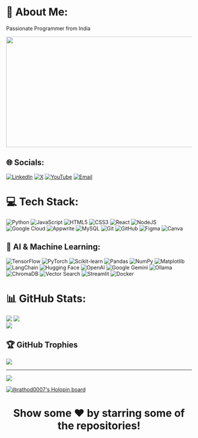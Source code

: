 # 💫 About Me:
Passionate Programmer from India  

<div align="center">
  <img src="https://media.giphy.com/media/dWesBcTLavkZuG35MI/giphy.gif" width="600" height="300"/>
</div>

## 🌐 Socials:
[![LinkedIn](https://img.shields.io/badge/LinkedIn-%230077B5.svg?logo=linkedin&logoColor=white)](https://www.linkedin.com/in/rathod-pavan-kumar/) 
[![X](https://img.shields.io/badge/X-black.svg?logo=X&logoColor=white)](https://x.com/RathodPavan0007) 
[![YouTube](https://img.shields.io/badge/YouTube-%23FF0000.svg?logo=YouTube&logoColor=white)](https://www.youtube.com/@rathodpavan0007) 
[![Email](https://img.shields.io/badge/Email-D14836?logo=gmail&logoColor=white)](mailto:rathodpavan2292@gmail.com)

# 💻 Tech Stack:
![Python](https://img.shields.io/badge/python-%233776AB.svg?style=flat&logo=python&logoColor=white) 
![JavaScript](https://img.shields.io/badge/javascript-%23323330.svg?style=flat&logo=javascript&logoColor=%23F7DF1E) 
![HTML5](https://img.shields.io/badge/html5-%23E34F26.svg?style=flat&logo=html5&logoColor=white) 
![CSS3](https://img.shields.io/badge/css3-%231572B6.svg?style=flat&logo=css3&logoColor=white) 
![React](https://img.shields.io/badge/react-%2320232a.svg?style=flat&logo=react&logoColor=%2361DAFB)
![NodeJS](https://img.shields.io/badge/node.js-6DA55F?style=flat&logo=node.js&logoColor=white) 
![Google Cloud](https://img.shields.io/badge/GoogleCloud-%234285F4.svg?style=flat&logo=google-cloud&logoColor=white)
![Appwrite](https://img.shields.io/badge/Appwrite-F02E65.svg?style=flat&logo=appwrite&logoColor=white)
![MySQL](https://img.shields.io/badge/mysql-%2300f.svg?style=flat&logo=mysql&logoColor=white)
![Git](https://img.shields.io/badge/git-%23F05033.svg?style=flat&logo=git&logoColor=white)
![GitHub](https://img.shields.io/badge/github-%23121011.svg?style=flat&logo=github&logoColor=white)
![Figma](https://img.shields.io/badge/figma-%23F24E1E.svg?style=flat&logo=figma&logoColor=white)
![Canva](https://img.shields.io/badge/Canva-%2300C4CC.svg?style=flat&logo=Canva&logoColor=white)

## 🤖 AI & Machine Learning:
![TensorFlow](https://img.shields.io/badge/TensorFlow-%23FF6F00.svg?style=flat&logo=tensorflow&logoColor=white)
![PyTorch](https://img.shields.io/badge/PyTorch-%23EE4C2C.svg?style=flat&logo=pytorch&logoColor=white)
![Scikit-learn](https://img.shields.io/badge/Scikit--learn-%23F7931E.svg?style=flat&logo=scikitlearn&logoColor=white)
![Pandas](https://img.shields.io/badge/Pandas-%23150458.svg?style=flat&logo=pandas&logoColor=white)
![NumPy](https://img.shields.io/badge/Numpy-%23013243.svg?style=flat&logo=numpy&logoColor=white)
![Matplotlib](https://img.shields.io/badge/Matplotlib-%23ffffff.svg?style=flat&logo=plotly&logoColor=black)
![LangChain](https://img.shields.io/badge/LangChain-2E77BC.svg?style=flat&logo=chainlink&logoColor=white)
![Hugging Face](https://img.shields.io/badge/HuggingFace-%23FFCC00.svg?style=flat&logo=huggingface&logoColor=black)
![OpenAI](https://img.shields.io/badge/OpenAI-412991.svg?style=flat&logo=openai&logoColor=white)
![Google Gemini](https://img.shields.io/badge/Google%20Gemini-4285F4.svg?style=flat&logo=google&logoColor=white)
![Ollama](https://img.shields.io/badge/Ollama-000000.svg?style=flat&logo=ollama&logoColor=white)
![ChromaDB](https://img.shields.io/badge/ChromaDB-1E90FF.svg?style=flat&logo=databricks&logoColor=white)
![Vector Search](https://img.shields.io/badge/pgvector-336791.svg?style=flat&logo=postgresql&logoColor=white)
![Streamlit](https://img.shields.io/badge/Streamlit-FF4B4B.svg?style=flat&logo=streamlit&logoColor=white)
![Docker](https://img.shields.io/badge/Docker-2496ED.svg?style=flat&logo=docker&logoColor=white)


# 📊 GitHub Stats:
![](https://github-readme-stats.vercel.app/api?username=rathod-0007&theme=dark&hide_border=true&include_all_commits=true&count_private=true)
![](https://nirzak-streak-stats.vercel.app/?user=rathod-0007&theme=dark&hide_border=true)<br/>
![](https://github-readme-stats.vercel.app/api/top-langs/?username=rathod-0007&theme=dark&hide_border=true&include_all_commits=true&count_private=true&layout=compact)

## 🏆 GitHub Trophies
![](https://github-profile-trophy.vercel.app/?username=rathod-0007&theme=darkhub&no-frame=true&no-bg=true&margin-w=10&row=2&column=5&title=Stars,Followers,Commits,PullRequest,Issues,Repositories,MultiLanguage,Experience,Organizations,Contributions)


---

[![](https://visitcount.itsvg.in/api?id=rathod-0007&icon=0&color=12)](https://visitcount.itsvg.in)

[![@rathod0007's Holopin board](https://holopin.me/rathod0007)](https://holopin.io/@rathod0007)

<h1 align="center">Show some ❤️ by starring some of the repositories!</h1>
